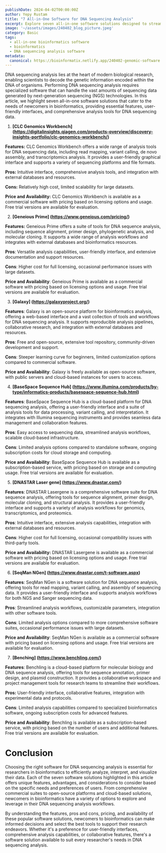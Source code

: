 ```yaml
---
publishDate: 2024-04-02T00:00:00Z
author: Yepy Rustam
title: "7 All-in-One Software for DNA Sequencing Analysis"
excerpt: Explore seven all-in-one software solutions designed to streamline DNA sequencing analysis for newcomers in bioinformatics. From feature-rich platforms to user-friendly interfaces, each software offers unique capabilities, benefits, and considerations to consider.  
image: '~/assets/images/240402_blog_picture.jpeg'
category: Basic
tags:
  - all-in-one bioinformatics software
  - bioinformatics
  - DNA sequencing analysis software
metadata:
  canonical: https://bioinformatix.netlify.app/240402-genomic-software
---
```


DNA sequencing analysis lies at the heart of modern biological research, enabling scientists to decode the genetic information encoded within the DNA of organisms. Performing DNA sequencing analysis requires specialized software that can handle the vast amounts of sequencing data generated by next-generation sequencing (NGS) technologies. In this article, we highlight seven all-in-one software solutions that cater to the needs of newcomers in bioinformatics, providing essential features, user-friendly interfaces, and comprehensive analysis tools for DNA sequencing data.

1. **[CLC Genomics Workbench] (https://digitalinsights.qiagen.com/products-overview/discovery-insights-portfolio/clc-genomics-workbench/)**

**Features:** CLC Genomics Workbench offers a wide range of analysis tools for DNA sequencing data, including read mapping, variant calling, de novo assembly, and transcriptomics analysis. It provides a user-friendly graphical interface and supports a variety of sequencing platforms and file formats.

**Pros:** Intuitive interface, comprehensive analysis tools, and integration with external databases and resources.

**Cons:** Relatively high cost, limited scalability for large datasets.

**Price and Availability:** CLC Genomics Workbench is available as a commercial software with pricing based on licensing options and usage. Free trial versions are available for evaluation.

2. **[Geneious Prime] (https://www.geneious.com/pricing/)** 

**Features:** Geneious Prime offers a suite of tools for DNA sequence analysis, including sequence alignment, primer design, phylogenetic analysis, and molecular cloning. It supports a wide range of analysis workflows and integrates with external databases and bioinformatics resources.

**Pros**: Versatile analysis capabilities, user-friendly interface, and extensive documentation and support resources.

**Cons**: Higher cost for full licensing, occasional performance issues with large datasets.

**Price and Availability**: Geneious Prime is available as a commercial software with pricing based on licensing options and usage. Free trial versions are available for evaluation.

3. **[Galaxy] (https://galaxyproject.org/)**

**Features**: Galaxy is an open-source platform for bioinformatics analysis, offering a web-based interface and a vast collection of tools and workflows for DNA sequencing analysis. It supports reproducible analysis pipelines, collaborative research, and integration with external databases and resources.

**Pros**: Free and open-source, extensive tool repository, community-driven development and support.

**Cons**: Steeper learning curve for beginners, limited customization options compared to commercial software.

**Price and Availability**: Galaxy is freely available as open-source software, with public servers and cloud-based instances for users to access.

4. **[BaseSpace Sequence Hub] (https://www.illumina.com/products/by-type/informatics-products/basespace-sequence-hub.html)**

**Features**: BaseSpace Sequence Hub is a cloud-based platform for DNA sequencing analysis, offering a user-friendly interface and a suite of analysis tools for data processing, variant calling, and interpretation. It integrates with Illumina sequencing instruments and provides seamless data management and collaboration features.

**Pros**: Easy access to sequencing data, streamlined analysis workflows, scalable cloud-based infrastructure.

**Cons**: Limited analysis options compared to standalone software, ongoing subscription costs for cloud storage and computing.

**Price and Availability**: BaseSpace Sequence Hub is available as a subscription-based service, with pricing based on storage and computing usage. Free trial versions are available for evaluation.

5. **[DNASTAR Laser gene] (https://www.dnastar.com/)**

**Features**: DNASTAR Lasergene is a comprehensive software suite for DNA sequence analysis, offering tools for sequence alignment, primer design, molecular cloning, and structural analysis. It provides a user-friendly interface and supports a variety of analysis workflows for genomics, transcriptomics, and proteomics.

**Pros**: Intuitive interface, extensive analysis capabilities, integration with external databases and resources.

**Cons**: Higher cost for full licensing, occasional compatibility issues with third-party tools.

**Price and Availability:** DNASTAR Lasergene is available as a commercial software with pricing based on licensing options and usage. Free trial versions are available for evaluation.

6. **[SeqMan NGen] (https://www.dnastar.com/t-software.aspx)**

**Features**: SeqMan NGen is a software solution for DNA sequence analysis, offering tools for read mapping, variant calling, and assembly of sequencing data. It provides a user-friendly interface and supports analysis workflows for both NGS and Sanger sequencing data.

**Pros**: Streamlined analysis workflows, customizable parameters, integration with other software tools.

**Cons**: Limited analysis options compared to more comprehensive software suites, occasional performance issues with large datasets.

**Price and Availability**: SeqMan NGen is available as a commercial software with pricing based on licensing options and usage. Free trial versions are available for evaluation.

7. **[Benching] (https://www.benchling.com/)**

**Features**: Benchling is a cloud-based platform for molecular biology and DNA sequence analysis, offering tools for sequence annotation, primer design, and plasmid construction. It provides a collaborative workspace and project management tools for research teams to streamline their workflows.

**Pros:** User-friendly interface, collaborative features, integration with experimental data and protocols.

**Cons**: Limited analysis capabilities compared to specialized bioinformatics software, ongoing subscription costs for advanced features.

**Price and Availability**: Benchling is available as a subscription-based service, with pricing based on the number of users and additional features. Free trial versions are available for evaluation.

# Conclusion

Choosing the right software for DNA sequencing analysis is essential for researchers in bioinformatics to efficiently analyze, interpret, and visualize their data. Each of the seven software solutions highlighted in this article offers unique features, advantages, and considerations to consider based on the specific needs and preferences of users. From comprehensive commercial suites to open-source platforms and cloud-based solutions, newcomers in bioinformatics have a variety of options to explore and leverage in their DNA sequencing analysis workflows.

By understanding the features, pros and cons, pricing, and availability of these popular software solutions, newcomers to bioinformatics can make informed decisions and select the best tools to support their research endeavors. Whether it's a preference for user-friendly interfaces, comprehensive analysis capabilities, or collaborative features, there's a software solution available to suit every researcher's needs in DNA sequencing analysis.